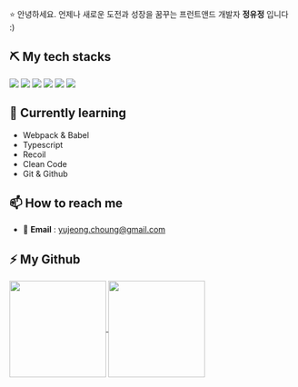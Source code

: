 <p>
  ⭐ 안녕하세요. 언제나 새로운 도전과 성장을 꿈꾸는 프런트앤드 개발자 <b>정유정</b> 입니다 :)
</p>

⛏️ My tech stacks
--
<img src="https://img.shields.io/badge/HTML-E34F26?style=flat&logo=HTML5&logoColor=white"/></a> <img src="https://img.shields.io/badge/JavaScript-F7DF1E?style=flat-square&logo=JavaScript&logoColor=white"/></a> <img src="https://img.shields.io/badge/CSS-1572B6?style=flat&logo=CSS3&logoColor=white"/></a> <img src="https://img.shields.io/badge/React-61DAFB?style=flat&logo=React&logoColor=white"/></a> <img src="https://img.shields.io/badge/Redux-764ABC?style=flat&logo=Redux&logoColor=white"/></a> <img src="https://img.shields.io/badge/StyledComponents-DB7093?style=flat&logo=styledComponents&logoColor=white"/></a>

🌱 Currently learning
--
- Webpack & Babel
- Typescript
- Recoil
- Clean Code
- Git & Github

📫 How to reach me
--
- 💌 <b>Email</b> : yujeong.choung@gmail.com

⚡ My Github
--

<a href="https://github.com/anuraghazra/github-readme-stats">
  <img align="center" height='170' src="https://github-readme-stats.vercel.app/api?username=dbwjd5864&show_icons=true&theme=buefy" />
</a>
<a href="https://github.com/anuraghazra/convoychat">
  <img align="center" height='170' src="https://github-readme-stats.vercel.app/api/top-langs/?username=dbwjd5864&layout=compact" />
</a>

<!--
**dbwjd5864/dbwjd5864** is a ✨ _special_ ✨ repository because its `README.md` (this file) appears on your GitHub profile.

Here are some ideas to get you started:

- 🔭 I’m currently working on ...
- 🌱 I’m currently learning ...
- 👯 I’m looking to collaborate on ...
- 🤔 I’m looking for help with ...
- 💬 Ask me about ...
- 📫 How to reach me: ...
- 😄 Pronouns: ...
- ⚡ Fun fact: ...
-->
